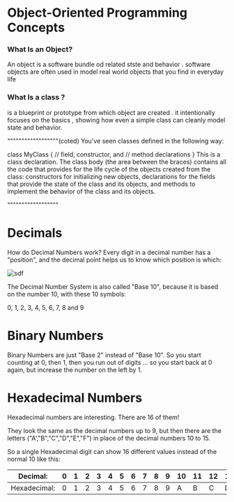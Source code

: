# Object-Oriented Programming Concepts


### What Is an Object?
An object is a software bundle od related stste and behavior .
software objects are often used in model real world objects that you find in everyday life 


### What Is a class ?
is a blueprint or prototype from which object are created . it intentionally focuses on the basics , showing how even a simple class can cleanly model state and behavior.

""""""""""""""""""(coted)
You've seen classes defined in the following way:

class MyClass {
    // field, constructor, and 
    // method declarations
}
This is a class declaration. The class body (the area between the braces) contains all the code that provides for the life cycle of the objects created from the class: constructors for initializing new objects, declarations for the fields that provide the state of the class and its objects, and methods to implement the behavior of the class and its objects.

""""""""""""""""""



# Decimals 
How do Decimal Numbers work? 
Every digit in a decimal number has a "position", and the decimal point helps us to know which position is which:

![sdf](https://user-images.githubusercontent.com/79080942/123831848-69eeec00-d90d-11eb-8516-335b20ff3566.PNG)

The Decimal Number System is also called "Base 10", because it is based on the number 10, with these 10 symbols:

0, 1, 2, 3, 4, 5, 6, 7, 8 and 9


# Binary Numbers
Binary Numbers are just "Base 2" instead of "Base 10". So you start counting at 0, then 1, then you run out of digits ... so you start back at 0 again, but increase the number on the left by 1. 


# Hexadecimal Numbers
Hexadecimal numbers are interesting. There are 16 of them!

They look the same as the decimal numbers up to 9, but then there are the letters ("A',"B","C","D","E","F") in place of the decimal numbers 10 to 15.

So a single Hexadecimal digit can show 16 different values instead of the normal 10 like this:

| Decimal: |	0 |	1 |	2 |	3 |	4 |	5 |	6 |	7 |	8 |	9 |	10 |	11 |	12 |	13 |	14 |	15 |
|----------|----|---|---|---|---|---|---|---|---|---|----|-----|-----|-----|-----|-----|
| Hexadecimal: |	0 |	1 |	2 |	3 |	4 |	5 |	6 |	7 |	8 |	9 |	A |	B |	C |	D |	E |	F |


